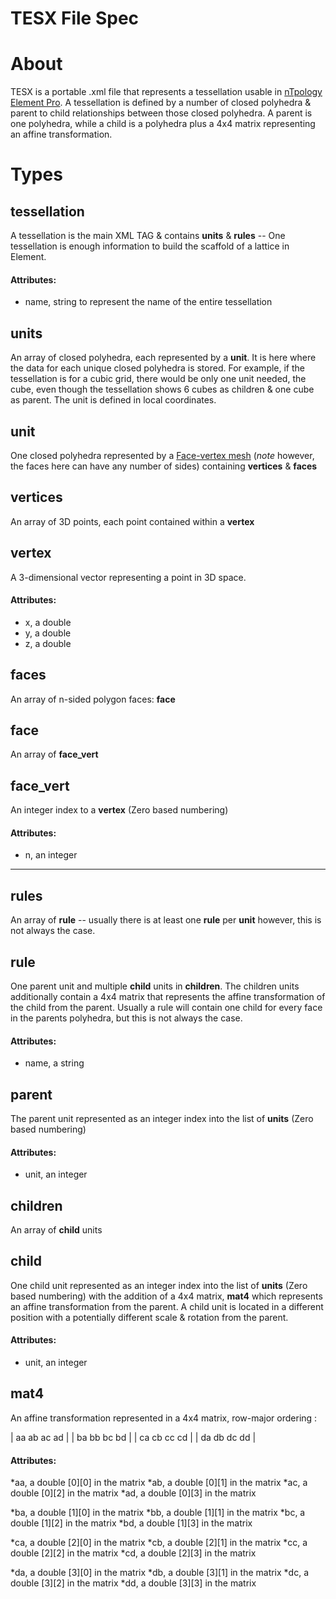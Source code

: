 # TESX File Spec #

# About

TESX is a portable .xml file that represents a tessellation usable in [nTpology Element Pro](http://www.ntopology.com/element-pro/). A tessellation is defined by a number of closed polyhedra & parent to child relationships between those closed polyhedra. A parent is one polyhedra, while a child is a polyhedra plus a 4x4 matrix representing an affine transformation.

# Types

## tessellation
A tessellation is the main XML TAG & contains **units** & **rules** -- One tessellation is enough information to build the scaffold of a lattice in Element.

#### Attributes:
* name, string to represent the name of the entire tessellation

## units
An array of closed polyhedra, each represented by a **unit**. It is here where the data for each unique closed polyhedra is stored. For example, if the tessellation is for a cubic grid, there would be only one unit needed, the cube, even though the tessellation shows 6 cubes as children & one cube as parent. The unit is defined in local coordinates.

## unit
One closed polyhedra represented by a [Face-vertex mesh](https://en.wikipedia.org/wiki/Polygon_mesh#/media/File:Mesh_fv.jpg) (*note* however, the faces here can have any number of sides) containing **vertices** & **faces**

## vertices
An array of 3D points, each point contained within a **vertex**

## vertex
A 3-dimensional vector representing a point in 3D space.

#### Attributes:
* x, a double
* y, a double
* z, a double

## faces
An array of n-sided polygon faces: **face**

## face
An array of **face_vert**

## face_vert
An integer index to a **vertex** (Zero based numbering)

#### Attributes:
* n, an integer

_______________________________________________________________________________

## rules
An array of **rule** -- usually there is at least one **rule** per **unit** however, this is not always the case.

## rule
One parent unit and multiple **child** units in **children**. The children units additionally contain a 4x4 matrix that represents the affine transformation of the child from the parent. Usually a rule will contain one child for every face in the parents polyhedra, but this is not always the case.

#### Attributes:
* name, a string

## parent
The parent unit represented as an integer index into the list of **units** (Zero based numbering)

#### Attributes:
* unit, an integer

## children
An array of **child** units

## child
One child unit represented as an integer index into the list of **units** (Zero based numbering) with the addition of a 4x4 matrix, **mat4** which represents an affine transformation from the parent. A child unit is located in a different position with a potentially different scale & rotation from the parent.

#### Attributes:
* unit, an integer

## mat4
An affine transformation represented in a 4x4 matrix, row-major ordering :

|  aa  ab  ac  ad  |
|  ba  bb  bc  bd  |
|  ca  cb  cc  cd  |
|  da  db  dc  dd  |

#### Attributes:
*aa, a double [0][0] in the matrix
*ab, a double [0][1] in the matrix
*ac, a double [0][2] in the matrix
*ad, a double [0][3] in the matrix

*ba, a double [1][0] in the matrix
*bb, a double [1][1] in the matrix
*bc, a double [1][2] in the matrix
*bd, a double [1][3] in the matrix

*ca, a double [2][0] in the matrix
*cb, a double [2][1] in the matrix
*cc, a double [2][2] in the matrix
*cd, a double [2][3] in the matrix

*da, a double [3][0] in the matrix
*db, a double [3][1] in the matrix
*dc, a double [3][2] in the matrix
*dd, a double [3][3] in the matrix
